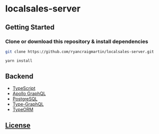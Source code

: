# localsales-server

## Getting Started

### Clone or download this repository & install dependencies

```sh
git clone https://github.com/ryancraigmartin/localsales-server.git
```

```sh
yarn install
```

## Backend

- [TypeScript](https://www.typescriptlang.org/)
- [Apollo GraphQL](https://www.apollographql.com/docs/)
- [PostgreSQL](https://www.postgresql.org/)
- [Type-GraphQL](https://typegraphql.com/)
- [TypeORM](https://typeorm.io/)


## [License](./LICENSE.md)
